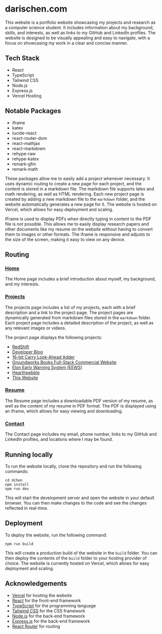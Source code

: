 # darischen.com
This website is a portfolio website showcasing my projects and research as a computer science student. It includes information about my background, skills, and interests, as well as links to my GitHub and LinkedIn profiles. The website is designed to be visually appealing and easy to navigate, with a focus on showcasing my work in a clear and concise manner.

## Tech Stack
- React
- TypeScript
- Tailwind CSS
- Node.js
- Express.js
- Vercel Hosting

## Notable Packages
- iframe
- katex
- lucide-react
- react-router-dom
- react-mathjax
- react-markdown
- rehype-raw
- rehype-katex
- remark-gfm
- remark-math

These packages allow me to easily add a project whenever necessary. It uses dynamic routing to create a new page for each project, and the content is stored in a markdown file. The markdown file supports latex and math rendering, as well as HTML rendering. Each new project page is created by adding a new markdown file to the `markdown` folder, and the website automatically generates a new page for it. The website is hosted on Vercel, which allows for easy deployment and scaling.

IFrame is used to display PDFs when directly typing in content to the PDF file is not possible. This allows me to easily display research papers and other documents like my resume on the website without having to convert them to images or other formats. The iframe is responsive and adjusts to the size of the screen, making it easy to view on any device.

## Routing

### [Home](daris.chen.com)
The Home page includes a brief introduction about myself, my background, and my interests.

### [Projects](daris.chen.com/projects)
The projects page includes a list of my projects, each with a brief description and a link to the project page. The project pages are dynamically generated from markdown files stored in the `markdown` folder. Each project page includes a detailed description of the project, as well as any relevant images or videos.

The project page displays the following projects:
- [RedShift](https://darischen.com/projects/redshift)
- [Developer Blog](https://darischen.com/projects/devblog)
- [16-bit Carry Look-Ahead Adder](https://darischen.com/projects/16bit-adder)
- [Groundworks Books Full-Stack Commercial Website](https://darischen.com/projects/groundworks)
- [Elon Early Warning System (EEWS)](https://darischen.com/projects/eews)
- [Hearthpebble](https://darischen.com/projects/hearthpebble)
- [This Website](https://darischen.com/projects/darischen)

### [Resume](daris.chen.com/resume)
The Resume page includes a downloadable PDF version of my resume, as well as the content of my resume in PDF format. The PDF is displayed using an iframe, which allows for easy viewing and downloading.

### [Contact](daris.chen.com/contact)
The Contact page includes my email, phone number, links to my GitHub and LinkedIn profiles, and locations where I may be found.

## Running locally
To run the website locally, clone the repository and run the following commands:

```
cd dchen
npm install
npm run dev
```
This will start the development server and open the website in your default browser. You can then make changes to the code and see the changes reflected in real-time.

## Deployment
To deploy the website, run the following command:

```
npm run build
```
This will create a production build of the website in the `build` folder. You can then deploy the contents of the `build` folder to your hosting provider of choice. The website is currently hosted on Vercel, which allows for easy deployment and scaling.

## Acknowledgements
- [Vercel](https://vercel.com/) for hosting the website
- [React](https://reactjs.org/) for the front-end framework
- [TypeScript](https://www.typescriptlang.org/) for the programming language
- [Tailwind CSS](https://tailwindcss.com/) for the CSS framework
- [Node.js](https://nodejs.org/) for the back-end framework
- [Express.js](https://expressjs.com/) for the back-end framework
- [React Router](https://reactrouter.com/) for routing
